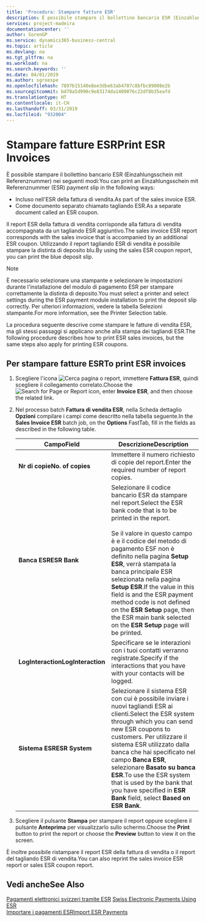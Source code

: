 ```yaml
---
title: 'Procedura: Stampare fatture ESR'
description: È possibile stampare il bollettino bancario ESR (Einzahlungsschein mit Referenznummer) in diversi modi.
services: project-madeira
documentationcenter: ''
author: SorenGP
ms.service: dynamics365-business-central
ms.topic: article
ms.devlang: na
ms.tgt_pltfrm: na
ms.workload: na
ms.search.keywords: ''
ms.date: 04/01/2019
ms.author: sgroespe
ms.openlocfilehash: 7897b15140e8ee3dbe63ab4707c8bfbc89008e2b
ms.sourcegitcommit: bd78a5d990c9e83174da1409076c22df8b35eafd
ms.translationtype: HT
ms.contentlocale: it-CH
ms.lasthandoff: 03/31/2019
ms.locfileid: "932004"
---
```

# <a name="print-esr-invoices"></a><span data-ttu-id="b5596-103">Stampare fatture ESR</span><span class="sxs-lookup"><span data-stu-id="b5596-103">Print ESR Invoices</span></span>
<span data-ttu-id="b5596-104">È possibile stampare il bollettino bancario ESR (Einzahlungsschein mit Referenznummer) nei seguenti modi:</span><span class="sxs-lookup"><span data-stu-id="b5596-104">You can print an Einzahlungsschein mit Referenznummer (ESR) payment slip in the following ways:</span></span>  

- <span data-ttu-id="b5596-105">Incluso nell'ESR della fattura di vendita.</span><span class="sxs-lookup"><span data-stu-id="b5596-105">As part of the sales invoice ESR.</span></span>  
- <span data-ttu-id="b5596-106">Come documento separato chiamato tagliando ESR.</span><span class="sxs-lookup"><span data-stu-id="b5596-106">As a separate document called an ESR coupon.</span></span>  

<span data-ttu-id="b5596-107">Il report ESR della fattura di vendita corrisponde alla fattura di vendita accompagnata da un tagliando ESR aggiuntivo.</span><span class="sxs-lookup"><span data-stu-id="b5596-107">The sales invoice ESR report corresponds with the sales invoice that is accompanied by an additional ESR coupon.</span></span> <span data-ttu-id="b5596-108">Utilizzando il report tagliando ESR di vendita è possibile stampare la distinta di deposito blu.</span><span class="sxs-lookup"><span data-stu-id="b5596-108">By using the sales ESR coupon report, you can print the blue deposit slip.</span></span>  

> [!NOTE]  
>  <span data-ttu-id="b5596-109">È necessario selezionare una stampante e selezionare le impostazioni durante l'installazione del modulo di pagamento ESR per stampare correttamente la distinta di deposito.</span><span class="sxs-lookup"><span data-stu-id="b5596-109">You must select a printer and select settings during the ESR payment module installation to print the deposit slip correctly.</span></span> <span data-ttu-id="b5596-110">Per ulteriori informazioni, vedere la tabella Selezioni stampante.</span><span class="sxs-lookup"><span data-stu-id="b5596-110">For more information, see the Printer Selection table.</span></span>  

<span data-ttu-id="b5596-111">La procedura seguente descrive come stampare le fatture di vendita ESR, ma gli stessi passaggi si applicano anche alla stampa dei tagliandi ESR.</span><span class="sxs-lookup"><span data-stu-id="b5596-111">The following procedure describes how to print ESR sales invoices, but the same steps also apply for printing ESR coupons.</span></span>  

## <a name="to-print-esr-invoices"></a><span data-ttu-id="b5596-112">Per stampare fatture ESR</span><span class="sxs-lookup"><span data-stu-id="b5596-112">To print ESR invoices</span></span>  

1.  <span data-ttu-id="b5596-113">Scegliere l'icona ![Cerca pagina o report](../../media/ui-search/search_small.png "icona Cerca pagina o report"), immettere **Fattura ESR**, quindi scegliere il collegamento correlato.</span><span class="sxs-lookup"><span data-stu-id="b5596-113">Choose the ![Search for Page or Report](../../media/ui-search/search_small.png "Search for Page or Report icon") icon, enter **Invoice ESR**, and then choose the related link.</span></span>  
2.  <span data-ttu-id="b5596-114">Nel processo batch **Fattura di vendita ESR**, nella Scheda dettaglio **Opzioni** compilare i campi come descritto nella tabella seguente.</span><span class="sxs-lookup"><span data-stu-id="b5596-114">In the **Sales Invoice ESR** batch job, on the **Options** FastTab, fill in the fields as described in the following table.</span></span>  

    |<span data-ttu-id="b5596-115">Campo</span><span class="sxs-lookup"><span data-stu-id="b5596-115">Field</span></span>|<span data-ttu-id="b5596-116">Descrizione</span><span class="sxs-lookup"><span data-stu-id="b5596-116">Description</span></span>|  
    |---------------------------------|---------------------------------------|  
    |<span data-ttu-id="b5596-117">**Nr di copie**</span><span class="sxs-lookup"><span data-stu-id="b5596-117">**No. of copies**</span></span>|<span data-ttu-id="b5596-118">Immettere il numero richiesto di copie del report.</span><span class="sxs-lookup"><span data-stu-id="b5596-118">Enter the required number of report copies.</span></span>|  
    |<span data-ttu-id="b5596-119">**Banca ESR**</span><span class="sxs-lookup"><span data-stu-id="b5596-119">**ESR Bank**</span></span>|<span data-ttu-id="b5596-120">Selezionare il codice bancario ESR da stampare nel report.</span><span class="sxs-lookup"><span data-stu-id="b5596-120">Select the ESR bank code that is to be printed in the report.</span></span><br /><br /> <span data-ttu-id="b5596-121">Se il valore in questo campo è <Blank> e il codice del metodo di pagamento ESF non è definito nella pagina **Setup ESR**, verrà stampata la banca principale ESR selezionata nella pagina **Setup ESR**.</span><span class="sxs-lookup"><span data-stu-id="b5596-121">If the value in this field is <Blank> and the ESR payment method code is not defined on the **ESR Setup** page, then the ESR main bank selected on the **ESR Setup** page will be printed.</span></span>|  
    |<span data-ttu-id="b5596-122">**LogInteraction**</span><span class="sxs-lookup"><span data-stu-id="b5596-122">**LogInteraction**</span></span>|<span data-ttu-id="b5596-123">Specificare se le interazioni con i tuoi contatti verranno registrate.</span><span class="sxs-lookup"><span data-stu-id="b5596-123">Specify if the interactions that you have with your contacts will be logged.</span></span>|  
    |<span data-ttu-id="b5596-124">**Sistema ESR**</span><span class="sxs-lookup"><span data-stu-id="b5596-124">**ESR System**</span></span>|<span data-ttu-id="b5596-125">Selezionare il sistema ESR con cui è possibile inviare i nuovi tagliandi ESR ai clienti.</span><span class="sxs-lookup"><span data-stu-id="b5596-125">Select the ESR system through which you can send new ESR coupons to customers.</span></span> <span data-ttu-id="b5596-126">Per utilizzare il sistema ESR utilizzato dalla banca che hai specificato nel campo **Banca ESR**, selezionare **Basato su banca ESR**.</span><span class="sxs-lookup"><span data-stu-id="b5596-126">To use the ESR system that is used by the bank that you have specified in **ESR Bank** field, select **Based on ESR Bank**.</span></span>|  

3.  <span data-ttu-id="b5596-127">Scegliere il pulsante **Stampa** per stampare il report oppure scegliere il pulsante **Anteprima** per visualizzarlo sullo schermo.</span><span class="sxs-lookup"><span data-stu-id="b5596-127">Choose the **Print** button to print the report or choose the **Preview** button to view it on the screen.</span></span>  

<span data-ttu-id="b5596-128">È inoltre possibile ristampare il report ESR della fattura di vendita o il report del tagliando ESR di vendita.</span><span class="sxs-lookup"><span data-stu-id="b5596-128">You can also reprint the sales invoice ESR report or sales ESR coupon report.</span></span>  

## <a name="see-also"></a><span data-ttu-id="b5596-129">Vedi anche</span><span class="sxs-lookup"><span data-stu-id="b5596-129">See Also</span></span>  
 <span data-ttu-id="b5596-130">[Pagamenti elettronici svizzeri tramite ESR](swiss-electronic-payments-using-esr.md) </span><span class="sxs-lookup"><span data-stu-id="b5596-130">[Swiss Electronic Payments Using ESR](swiss-electronic-payments-using-esr.md) </span></span>  
 [<span data-ttu-id="b5596-131">Importare i pagamenti ESR</span><span class="sxs-lookup"><span data-stu-id="b5596-131">Import ESR Payments</span></span>](how-to-import-esr-payments.md)
